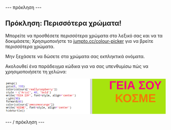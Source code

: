 \--- πρόκληση \---

## Πρόκληση: Περισσότερα χρώματα!

Μπορείτε να προσθέσετε περισσότερα χρώματα στο λεξικό σας και να τα δοκιμάσετε; Χρησιμοποιήστε το <a href="http://jumpto.cc/colour-picker" target="_blank">jumpto.cc/colour-picker</a> για να βρείτε περισσότερα χρώματα.

Μην ξεχάσετε να δώσετε στα χρώματα σας εκπληκτικά ονόματα.

Ακολουθεί ένα παράδειγμα κώδικα για να σας υπενθυμίσω πώς να χρησιμοποιήσετε τη χελώνα:

![screenshot](images/colourful-challenge1.png)

\--- / πρόκληση \---
